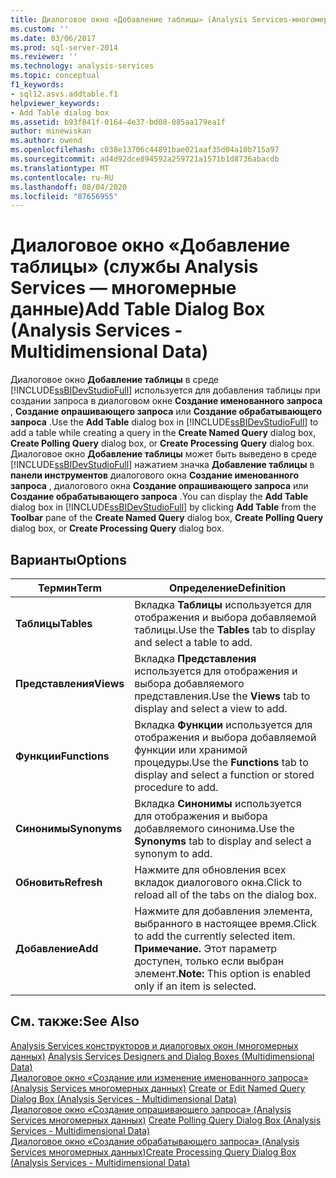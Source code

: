 ```yaml
---
title: Диалоговое окно «Добавление таблицы» (Analysis Services-многомерные данные) | Документация Майкрософт
ms.custom: ''
ms.date: 03/06/2017
ms.prod: sql-server-2014
ms.reviewer: ''
ms.technology: analysis-services
ms.topic: conceptual
f1_keywords:
- sql12.asvs.addtable.f1
helpviewer_keywords:
- Add Table dialog box
ms.assetid: b93f841f-0164-4e37-bd08-085aa179ea1f
author: minewiskan
ms.author: owend
ms.openlocfilehash: c038e13706c44891bae021aaf35d04a10b715a97
ms.sourcegitcommit: ad4d92dce894592a259721a1571b1d8736abacdb
ms.translationtype: MT
ms.contentlocale: ru-RU
ms.lasthandoff: 08/04/2020
ms.locfileid: "87656955"
---
```

# <a name="add-table-dialog-box-analysis-services---multidimensional-data"></a><span data-ttu-id="e203b-102">Диалоговое окно «Добавление таблицы» (службы Analysis Services — многомерные данные)</span><span class="sxs-lookup"><span data-stu-id="e203b-102">Add Table Dialog Box (Analysis Services - Multidimensional Data)</span></span>
  <span data-ttu-id="e203b-103">Диалоговое окно **Добавление таблицы** в среде [!INCLUDE[ssBIDevStudioFull](../includes/ssbidevstudiofull-md.md)] используется для добавления таблицы при создании запроса в диалоговом окне **Создание именованного запроса** , **Создание опрашивающего запроса** или **Создание обрабатывающего запроса** .</span><span class="sxs-lookup"><span data-stu-id="e203b-103">Use the **Add Table** dialog box in [!INCLUDE[ssBIDevStudioFull](../includes/ssbidevstudiofull-md.md)] to add a table while creating a query in the **Create Named Query** dialog box, **Create Polling Query** dialog box, or **Create Processing Query** dialog box.</span></span> <span data-ttu-id="e203b-104">Диалоговое окно **Добавление таблицы** может быть выведено в среде [!INCLUDE[ssBIDevStudioFull](../includes/ssbidevstudiofull-md.md)] нажатием значка **Добавление таблицы** в **панели инструментов** диалогового окна **Создание именованного запроса** , диалогового окна **Создание опрашивающего запроса** или **Создание обрабатывающего запроса** .</span><span class="sxs-lookup"><span data-stu-id="e203b-104">You can display the **Add Table** dialog box in [!INCLUDE[ssBIDevStudioFull](../includes/ssbidevstudiofull-md.md)] by clicking **Add Table** from the **Toolbar** pane of the **Create Named Query** dialog box, **Create Polling Query** dialog box, or **Create Processing Query** dialog box.</span></span>  
  
## <a name="options"></a><span data-ttu-id="e203b-105">Варианты</span><span class="sxs-lookup"><span data-stu-id="e203b-105">Options</span></span>  
  
|<span data-ttu-id="e203b-106">Термин</span><span class="sxs-lookup"><span data-stu-id="e203b-106">Term</span></span>|<span data-ttu-id="e203b-107">Определение</span><span class="sxs-lookup"><span data-stu-id="e203b-107">Definition</span></span>|  
|----------|----------------|  
|<span data-ttu-id="e203b-108">**Таблицы**</span><span class="sxs-lookup"><span data-stu-id="e203b-108">**Tables**</span></span>|<span data-ttu-id="e203b-109">Вкладка **Таблицы** используется для отображения и выбора добавляемой таблицы.</span><span class="sxs-lookup"><span data-stu-id="e203b-109">Use the **Tables** tab to display and select a table to add.</span></span>|  
|<span data-ttu-id="e203b-110">**Представления**</span><span class="sxs-lookup"><span data-stu-id="e203b-110">**Views**</span></span>|<span data-ttu-id="e203b-111">Вкладка **Представления** используется для отображения и выбора добавляемого представления.</span><span class="sxs-lookup"><span data-stu-id="e203b-111">Use the **Views** tab to display and select a view to add.</span></span>|  
|<span data-ttu-id="e203b-112">**Функции**</span><span class="sxs-lookup"><span data-stu-id="e203b-112">**Functions**</span></span>|<span data-ttu-id="e203b-113">Вкладка **Функции** используется для отображения и выбора добавляемой функции или хранимой процедуры.</span><span class="sxs-lookup"><span data-stu-id="e203b-113">Use the **Functions** tab to display and select a function or stored procedure to add.</span></span>|  
|<span data-ttu-id="e203b-114">**Синонимы**</span><span class="sxs-lookup"><span data-stu-id="e203b-114">**Synonyms**</span></span>|<span data-ttu-id="e203b-115">Вкладка **Синонимы** используется для отображения и выбора добавляемого синонима.</span><span class="sxs-lookup"><span data-stu-id="e203b-115">Use the **Synonyms** tab to display and select a synonym to add.</span></span>|  
|<span data-ttu-id="e203b-116">**Обновить**</span><span class="sxs-lookup"><span data-stu-id="e203b-116">**Refresh**</span></span>|<span data-ttu-id="e203b-117">Нажмите для обновления всех вкладок диалогового окна.</span><span class="sxs-lookup"><span data-stu-id="e203b-117">Click to reload all of the tabs on the dialog box.</span></span>|  
|<span data-ttu-id="e203b-118">**Добавление**</span><span class="sxs-lookup"><span data-stu-id="e203b-118">**Add**</span></span>|<span data-ttu-id="e203b-119">Нажмите для добавления элемента, выбранного в настоящее время.</span><span class="sxs-lookup"><span data-stu-id="e203b-119">Click to add the currently selected item.</span></span> <span data-ttu-id="e203b-120">**Примечание.**  Этот параметр доступен, только если выбран элемент.</span><span class="sxs-lookup"><span data-stu-id="e203b-120">**Note:**  This option is enabled only if an item is selected.</span></span>|  
  
## <a name="see-also"></a><span data-ttu-id="e203b-121">См. также:</span><span class="sxs-lookup"><span data-stu-id="e203b-121">See Also</span></span>  
 <span data-ttu-id="e203b-122">[Analysis Services конструкторов и диалоговых окон &#40;многомерных данных&#41;](analysis-services-designers-and-dialog-boxes-multidimensional-data.md) </span><span class="sxs-lookup"><span data-stu-id="e203b-122">[Analysis Services Designers and Dialog Boxes &#40;Multidimensional Data&#41;](analysis-services-designers-and-dialog-boxes-multidimensional-data.md) </span></span>  
 <span data-ttu-id="e203b-123">[Диалоговое окно «Создание или изменение именованного запроса» &#40;Analysis Services многомерных данных&#41;](create-or-edit-named-query-dialog-box-analysis-services-multidimensional-data.md) </span><span class="sxs-lookup"><span data-stu-id="e203b-123">[Create or Edit Named Query Dialog Box &#40;Analysis Services - Multidimensional Data&#41;](create-or-edit-named-query-dialog-box-analysis-services-multidimensional-data.md) </span></span>  
 <span data-ttu-id="e203b-124">[Диалоговое окно «Создание опрашивающего запроса» &#40;Analysis Services многомерных данных&#41;](create-polling-query-dialog-box-analysis-services-multidimensional-data.md) </span><span class="sxs-lookup"><span data-stu-id="e203b-124">[Create Polling Query Dialog Box &#40;Analysis Services - Multidimensional Data&#41;](create-polling-query-dialog-box-analysis-services-multidimensional-data.md) </span></span>  
 [<span data-ttu-id="e203b-125">Диалоговое окно «Создание обрабатывающего запроса» &#40;Analysis Services многомерных данных&#41;</span><span class="sxs-lookup"><span data-stu-id="e203b-125">Create Processing Query Dialog Box &#40;Analysis Services - Multidimensional Data&#41;</span></span>](create-processing-query-dialog-box-analysis-services-multidimensional-data.md)  
  
  
